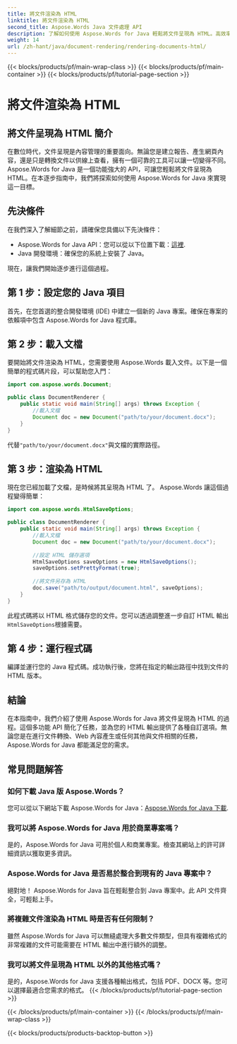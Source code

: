 ```yaml
---
title: 將文件渲染為 HTML
linktitle: 將文件渲染為 HTML
second_title: Aspose.Words Java 文件處理 API
description: 了解如何使用 Aspose.Words for Java 輕鬆將文件呈現為 HTML。高效率文件轉換的逐步指南。
weight: 14
url: /zh-hant/java/document-rendering/rendering-documents-html/
---
```


{{< blocks/products/pf/main-wrap-class >}}
{{< blocks/products/pf/main-container >}}
{{< blocks/products/pf/tutorial-page-section >}}

# 將文件渲染為 HTML


## 將文件呈現為 HTML 簡介

在數位時代，文件呈現是內容管理的重要面向。無論您是建立報告、產生網頁內容，還是只是轉換文件以供線上查看，擁有一個可靠的工具可以讓一切變得不同。 Aspose.Words for Java 是一個功能強大的 API，可讓您輕鬆將文件呈現為 HTML。在本逐步指南中，我們將探索如何使用 Aspose.Words for Java 來實現這一目標。

## 先決條件

在我們深入了解細節之前，請確保您具備以下先決條件：

-  Aspose.Words for Java API：您可以從以下位置下載：[這裡](https://releases.aspose.com/words/java/).
- Java 開發環境：確保您的系統上安裝了 Java。

現在，讓我們開始逐步進行這個過程。

## 第 1 步：設定您的 Java 項目

首先，在您首選的整合開發環境 (IDE) 中建立一個新的 Java 專案。確保在專案的依賴項中包含 Aspose.Words for Java 程式庫。

## 第 2 步：載入文檔

要開始將文件渲染為 HTML，您需要使用 Aspose.Words 載入文件。以下是一個簡單的程式碼片段，可以幫助您入門：

```java
import com.aspose.words.Document;

public class DocumentRenderer {
    public static void main(String[] args) throws Exception {
        //載入文檔
        Document doc = new Document("path/to/your/document.docx");
    }
}
```

代替`"path/to/your/document.docx"`與文檔的實際路徑。

## 第 3 步：渲染為 HTML

現在您已經加載了文檔，是時候將其呈現為 HTML 了。 Aspose.Words 讓這個過程變得簡單：

```java
import com.aspose.words.HtmlSaveOptions;

public class DocumentRenderer {
    public static void main(String[] args) throws Exception {
        //載入文檔
        Document doc = new Document("path/to/your/document.docx");
        
        //設定 HTML 儲存選項
        HtmlSaveOptions saveOptions = new HtmlSaveOptions();
        saveOptions.setPrettyFormat(true);
        
        //將文件另存為 HTML
        doc.save("path/to/output/document.html", saveOptions);
    }
}
```

此程式碼將以 HTML 格式儲存您的文件。您可以透過調整進一步自訂 HTML 輸出`HtmlSaveOptions`根據需要。

## 第 4 步：運行程式碼

編譯並運行您的 Java 程式碼。成功執行後，您將在指定的輸出路徑中找到文件的 HTML 版本。

## 結論

在本指南中，我們介紹了使用 Aspose.Words for Java 將文件呈現為 HTML 的過程。這個多功能 API 簡化了任務，並為您的 HTML 輸出提供了各種自訂選項。無論您是在進行文件轉換、Web 內容產生或任何其他與文件相關的任務，Aspose.Words for Java 都能滿足您的需求。

## 常見問題解答

### 如何下載 Java 版 Aspose.Words？

您可以從以下網站下載 Aspose.Words for Java：[Aspose.Words for Java 下載](https://releases.aspose.com/words/java/).

### 我可以將 Aspose.Words for Java 用於商業專案嗎？

是的，Aspose.Words for Java 可用於個人和商業專案。檢查其網站上的許可詳細資訊以獲取更多資訊。

### Aspose.Words for Java 是否易於整合到現有的 Java 專案中？

絕對地！ Aspose.Words for Java 旨在輕鬆整合到 Java 專案中。此 API 文件齊全，可輕鬆上手。

### 將複雜文件渲染為 HTML 時是否有任何限制？

雖然 Aspose.Words for Java 可以無縫處理大多數文件類型，但具有複雜格式的非常複雜的文件可能需要在 HTML 輸出中進行額外的調整。

### 我可以將文件呈現為 HTML 以外的其他格式嗎？

是的，Aspose.Words for Java 支援各種輸出格式，包括 PDF、DOCX 等。您可以選擇最適合您需求的格式。
{{< /blocks/products/pf/tutorial-page-section >}}

{{< /blocks/products/pf/main-container >}}
{{< /blocks/products/pf/main-wrap-class >}}

{{< blocks/products/products-backtop-button >}}
